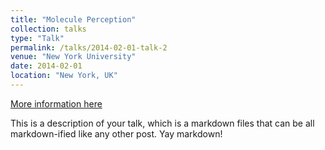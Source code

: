```yaml
---
title: "Molecule Perception"
collection: talks
type: "Talk"
permalink: /talks/2014-02-01-talk-2
venue: "New York University"
date: 2014-02-01
location: "New York, UK"
---
```


[More information here](http://example2.com)

This is a description of your talk, which is a markdown files that can be all markdown-ified like any other post. Yay markdown!
